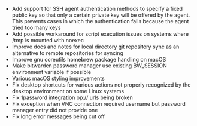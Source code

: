 - Add support for SSH agent authentication methods to specify a fixed public key so that only a certain private key will be offered by the agent. This prevents cases in which the authentication fails because the agent tried too many keys
- Add possible workaround for script execution issues on systems where /tmp is mounted with noexec
- Improve docs and notes for local directory git repository sync as an alternative to remote repositories for syncing
- Improve gnu coreutils homebrew package handling on macOS
- Make bitwarden password manager use existing BW_SESSION environment variable if possible
- Various macOS styling improvements
- Fix desktop shortcuts for various actions not properly recognized by the desktop environment on some Linux systems
- Fix 1password integration op:// urls being broken
- Fix exception when VNC connection required username but password manager entry did not provide one
- Fix long error messages being cut off

